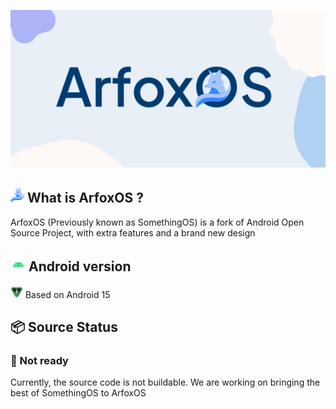 ![banner](https://raw.githubusercontent.com/ArfoxOS/.github/main/illustrations/default.png)

## <img src="https://raw.githubusercontent.com/ArfoxOS/.github/main/ressources/fox.png" height="24" /> What is ArfoxOS ?
ArfoxOS (Previously known as SomethingOS) is a fork of Android Open Source Project, with extra features and a brand new design

## <img src="https://raw.githubusercontent.com/ArfoxOS/.github/main/ressources/android.png" height="24" /> Android version
<img src="https://raw.githubusercontent.com/ArfoxOS/.github/main/ressources/android/15.png" height="20" /> Based on Android 15

## 📦 Source Status

### 🔴 Not ready
Currently, the source code is not buildable. We are working on bringing the best of SomethingOS to ArfoxOS

